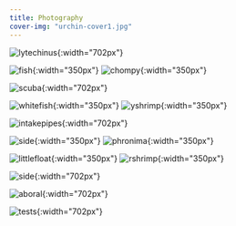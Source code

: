```yaml
---
title: Photography
cover-img: "urchin-cover1.jpg"
---
```


![lytechinus](photography_page/lytechinus_bw.jpg){:width="702px"}

![fish](photography_page/bw_fish.jpg){:width="350px"}
![chompy](photography_page/dragonfish.jpg){:width="350px"}

![scuba](photography_page/scuba_selfie.JPG){:width="702px"}

![whitefish](photography_page/white_fish.jpg){:width="350px"}
![yshrimp](photography_page/yellow_shrimp.jpg){:width="350px"}

![intakepipes](intakepipes.png){:width="702px"}

![side](photography_page/urchin_side.jpg){:width="350px"}
![phronima](photography_page/phronima.png){:width="350px"}

![littlefloat](photography_page/little_float.jpg){:width="350px"}
![rshrimp](photography_page/red_shrimp.jpg){:width="350px"}

![side](photography_page/urchin_side.jpg){:width="702px"}

![aboral](photography_page/aboral.jpg){:width="702px"}

![tests](photography_page/stackedtests.jpg){:width="702px"}

